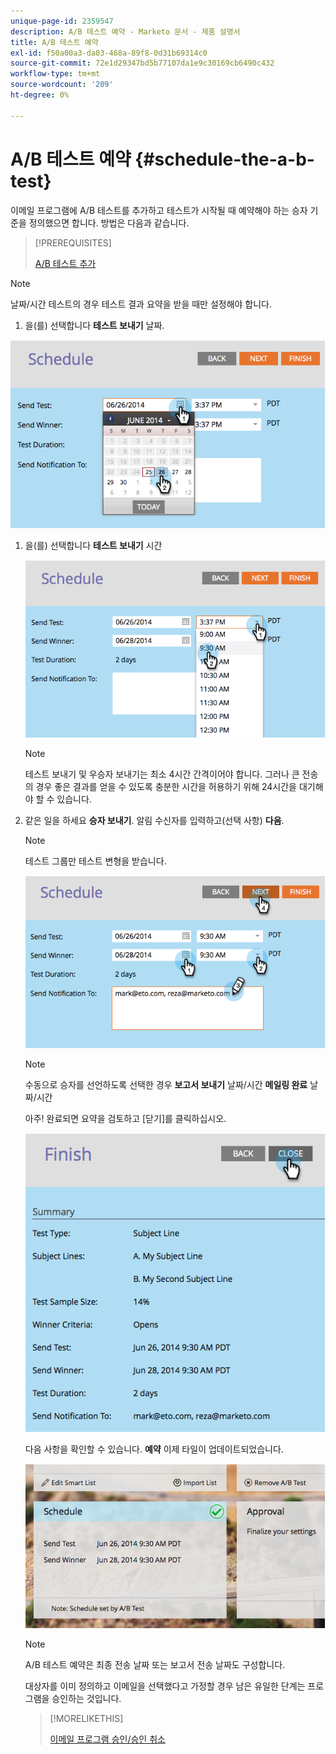 ```yaml
---
unique-page-id: 2359547
description: A/B 테스트 예약 - Marketo 문서 - 제품 설명서
title: A/B 테스트 예약
exl-id: f50a00a3-da03-468a-89f8-0d31b69314c0
source-git-commit: 72e1d29347bd5b77107da1e9c30169cb6490c432
workflow-type: tm+mt
source-wordcount: '209'
ht-degree: 0%

---
```


# A/B 테스트 예약 {#schedule-the-a-b-test}

이메일 프로그램에 A/B 테스트를 추가하고 테스트가 시작될 때 예약해야 하는 승자 기준을 정의했으면 합니다. 방법은 다음과 같습니다.

>[!PREREQUISITES]
>
>[A/B 테스트 추가](/help/marketo/product-docs/email-marketing/email-programs/email-program-actions/email-test-a-b-test/add-an-a-b-test.md)

>[!NOTE]
>
>날짜/시간 테스트의 경우 테스트 결과 요약을 받을 때만 설정해야 합니다.

1. 을(를) 선택합니다 **테스트 보내기** 날짜.

![](assets/image2014-9-12-15-3a59-3a54.png)

1. 을(를) 선택합니다 **테스트 보내기** 시간

   ![](assets/image2014-9-12-16-3a0-3a2.png)

   >[!NOTE]
   >
   >테스트 보내기 및 우승자 보내기는 최소 4시간 간격이어야 합니다. 그러나 큰 전송의 경우 좋은 결과를 얻을 수 있도록 충분한 시간을 허용하기 위해 24시간을 대기해야 할 수 있습니다.

1. 같은 일을 하세요 **승자 보내기**. 알림 수신자를 입력하고(선택 사항) **다음**.

   >[!NOTE]
   >
   >테스트 그룹만 테스트 변형을 받습니다.

   ![](assets/image2014-9-12-16-3a0-3a12.png)

   >[!NOTE]
   >
   >수동으로 승자를 선언하도록 선택한 경우 **보고서 보내기** 날짜/시간 **메일링 완료** 날짜/시간

   아주! 완료되면 요약을 검토하고 [닫기]를 클릭하십시오.

   ![](assets/image2014-9-12-16-3a1-3a23.png)

   다음 사항을 확인할 수 있습니다. **예약** 이제 타일이 업데이트되었습니다.

   ![](assets/image2014-9-12-16-3a1-3a33.png)

   >[!NOTE]
   >
   >A/B 테스트 예약은 최종 전송 날짜 또는 보고서 전송 날짜도 구성합니다.

   대상자를 이미 정의하고 이메일을 선택했다고 가정할 경우 남은 유일한 단계는 프로그램을 승인하는 것입니다.

   >[!MORELIKETHIS]
   >
   >[이메일 프로그램 승인/승인 취소](/help/marketo/product-docs/email-marketing/email-programs/email-program-actions/approve-unapprove-an-email-program.md)
